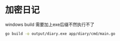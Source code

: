 # 加密日记

windows build 需要加上exe后缀不然执行不了
```bash
go build -o output/diary.exe app/diary/cmd/main.go
```